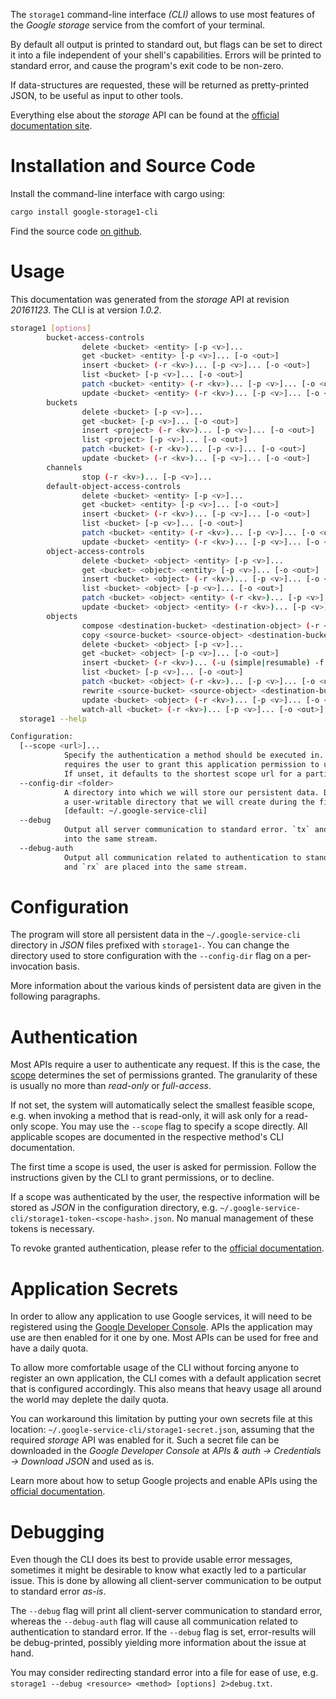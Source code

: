 <!---
DO NOT EDIT !
This file was generated automatically from 'src/mako/cli/README.md.mako'
DO NOT EDIT !
-->
The `storage1` command-line interface *(CLI)* allows to use most features of the *Google storage* service from the comfort of your terminal.

By default all output is printed to standard out, but flags can be set to direct it into a file independent of your shell's
capabilities. Errors will be printed to standard error, and cause the program's exit code to be non-zero.

If data-structures are requested, these will be returned as pretty-printed JSON, to be useful as input to other tools.

Everything else about the *storage* API can be found at the
[official documentation site](https://developers.google.com/storage/docs/json_api/).

# Installation and Source Code

Install the command-line interface with cargo using:

```bash
cargo install google-storage1-cli
```

Find the source code [on github](https://github.com/Byron/google-apis-rs/tree/master/gen/storage1-cli).

# Usage

This documentation was generated from the *storage* API at revision *20161123*. The CLI is at version *1.0.2*.

```bash
storage1 [options]
        bucket-access-controls
                delete <bucket> <entity> [-p <v>]...
                get <bucket> <entity> [-p <v>]... [-o <out>]
                insert <bucket> (-r <kv>)... [-p <v>]... [-o <out>]
                list <bucket> [-p <v>]... [-o <out>]
                patch <bucket> <entity> (-r <kv>)... [-p <v>]... [-o <out>]
                update <bucket> <entity> (-r <kv>)... [-p <v>]... [-o <out>]
        buckets
                delete <bucket> [-p <v>]...
                get <bucket> [-p <v>]... [-o <out>]
                insert <project> (-r <kv>)... [-p <v>]... [-o <out>]
                list <project> [-p <v>]... [-o <out>]
                patch <bucket> (-r <kv>)... [-p <v>]... [-o <out>]
                update <bucket> (-r <kv>)... [-p <v>]... [-o <out>]
        channels
                stop (-r <kv>)... [-p <v>]...
        default-object-access-controls
                delete <bucket> <entity> [-p <v>]...
                get <bucket> <entity> [-p <v>]... [-o <out>]
                insert <bucket> (-r <kv>)... [-p <v>]... [-o <out>]
                list <bucket> [-p <v>]... [-o <out>]
                patch <bucket> <entity> (-r <kv>)... [-p <v>]... [-o <out>]
                update <bucket> <entity> (-r <kv>)... [-p <v>]... [-o <out>]
        object-access-controls
                delete <bucket> <object> <entity> [-p <v>]...
                get <bucket> <object> <entity> [-p <v>]... [-o <out>]
                insert <bucket> <object> (-r <kv>)... [-p <v>]... [-o <out>]
                list <bucket> <object> [-p <v>]... [-o <out>]
                patch <bucket> <object> <entity> (-r <kv>)... [-p <v>]... [-o <out>]
                update <bucket> <object> <entity> (-r <kv>)... [-p <v>]... [-o <out>]
        objects
                compose <destination-bucket> <destination-object> (-r <kv>)... [-p <v>]... [-o <out>]
                copy <source-bucket> <source-object> <destination-bucket> <destination-object> (-r <kv>)... [-p <v>]... [-o <out>]
                delete <bucket> <object> [-p <v>]...
                get <bucket> <object> [-p <v>]... [-o <out>]
                insert <bucket> (-r <kv>)... (-u (simple|resumable) -f <file> [-m <mime>]) [-p <v>]... [-o <out>]
                list <bucket> [-p <v>]... [-o <out>]
                patch <bucket> <object> (-r <kv>)... [-p <v>]... [-o <out>]
                rewrite <source-bucket> <source-object> <destination-bucket> <destination-object> (-r <kv>)... [-p <v>]... [-o <out>]
                update <bucket> <object> (-r <kv>)... [-p <v>]... [-o <out>]
                watch-all <bucket> (-r <kv>)... [-p <v>]... [-o <out>]
  storage1 --help

Configuration:
  [--scope <url>]...
            Specify the authentication a method should be executed in. Each scope
            requires the user to grant this application permission to use it.
            If unset, it defaults to the shortest scope url for a particular method.
  --config-dir <folder>
            A directory into which we will store our persistent data. Defaults to
            a user-writable directory that we will create during the first invocation.
            [default: ~/.google-service-cli]
  --debug
            Output all server communication to standard error. `tx` and `rx` are placed
            into the same stream.
  --debug-auth
            Output all communication related to authentication to standard error. `tx`
            and `rx` are placed into the same stream.

```

# Configuration

The program will store all persistent data in the `~/.google-service-cli` directory in *JSON* files prefixed with `storage1-`.  You can change the directory used to store configuration with the `--config-dir` flag on a per-invocation basis.

More information about the various kinds of persistent data are given in the following paragraphs.

# Authentication

Most APIs require a user to authenticate any request. If this is the case, the [scope][scopes] determines the 
set of permissions granted. The granularity of these is usually no more than *read-only* or *full-access*.

If not set, the system will automatically select the smallest feasible scope, e.g. when invoking a
method that is read-only, it will ask only for a read-only scope. 
You may use the `--scope` flag to specify a scope directly. 
All applicable scopes are documented in the respective method's CLI documentation.

The first time a scope is used, the user is asked for permission. Follow the instructions given 
by the CLI to grant permissions, or to decline.

If a scope was authenticated by the user, the respective information will be stored as *JSON* in the configuration
directory, e.g. `~/.google-service-cli/storage1-token-<scope-hash>.json`. No manual management of these tokens
is necessary.

To revoke granted authentication, please refer to the [official documentation][revoke-access].

# Application Secrets

In order to allow any application to use Google services, it will need to be registered using the 
[Google Developer Console][google-dev-console]. APIs the application may use are then enabled for it
one by one. Most APIs can be used for free and have a daily quota.

To allow more comfortable usage of the CLI without forcing anyone to register an own application, the CLI
comes with a default application secret that is configured accordingly. This also means that heavy usage
all around the world may deplete the daily quota.

You can workaround this limitation by putting your own secrets file at this location: 
`~/.google-service-cli/storage1-secret.json`, assuming that the required *storage* API 
was enabled for it. Such a secret file can be downloaded in the *Google Developer Console* at 
*APIs & auth -> Credentials -> Download JSON* and used as is.

Learn more about how to setup Google projects and enable APIs using the [official documentation][google-project-new].


# Debugging

Even though the CLI does its best to provide usable error messages, sometimes it might be desirable to know
what exactly led to a particular issue. This is done by allowing all client-server communication to be 
output to standard error *as-is*.

The `--debug` flag will print all client-server communication to standard error, whereas the `--debug-auth` flag
will cause all communication related to authentication to standard error.
If the `--debug` flag is set, error-results will be debug-printed, possibly yielding more information about the 
issue at hand.

You may consider redirecting standard error into a file for ease of use, e.g. `storage1 --debug <resource> <method> [options] 2>debug.txt`.


[scopes]: https://developers.google.com/+/api/oauth#scopes
[revoke-access]: http://webapps.stackexchange.com/a/30849
[google-dev-console]: https://console.developers.google.com/
[google-project-new]: https://developers.google.com/console/help/new/